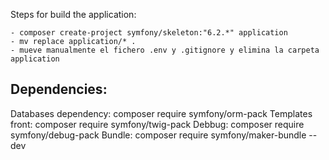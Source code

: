 

Steps for build the application:

```
- composer create-project symfony/skeleton:"6.2.*" application
- mv replace application/* .
- mueve manualmente el fichero .env y .gitignore y elimina la carpeta application

```

## Dependencies:

Databases dependency: composer require symfony/orm-pack
Templates front: composer require symfony/twig-pack
Debbug: composer require symfony/debug-pack
Bundle: composer require symfony/maker-bundle --dev

